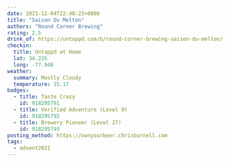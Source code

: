 ```yaml
---
date: 2021-12-04T22:48:23+0000
title: "Saison Du Melton"
authors: "Round Corner Brewing"
rating: 2.5
drink_of: https://untappd.com/b/round-corner-brewing-saison-du-melton/
checkin:
  title: Untappd at Home
  lat: 34.235
  long: -77.948
weather:
  summary: Mostly Cloudy
  temperature: 15.17
badges:
  - title: Taste Crazy
    id: 918295791
  - title: Verified Adventure (Level 9)
    id: 918295792
  - title: Brewery Pioneer (Level 27)
    id: 918295793
posting_method: https://ownyourbeer.chrisburnell.com
tags:
  - advent2021
---
```

